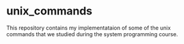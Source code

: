 # unix_commands

This repository contains my implementataion of some of the unix commands that we studied during the system programming course.
